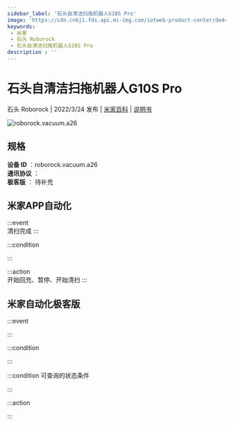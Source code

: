 ```yaml
---
sidebar_label: '石头自清洁扫拖机器人G10S Pro'
image: 'https://cdn.cnbj1.fds.api.mi-img.com/iotweb-product-center/de4c0fdd7b4c3824fbdee224111f7376_1645759184965.png?GalaxyAccessKeyId=AKVGLQWBOVIRQ3XLEW&Expires=9223372036854775807&Signature=MT+nEOWrzSqTNK366UMu28Fe4kY='
keywords: 
 - 米家
 - 石头 Roborock
 - 石头自清洁扫拖机器人G10S Pro
description : ''
---
```

# 石头自清洁扫拖机器人G10S Pro

石头 Roborock | 2022/3/24 发布 | [米家百科](https://home.mi.com/webapp/content/baike/product/index.html?model=roborock.vacuum.a26) | [说明书](https://home.mi.com/views/introduction.html?model=roborock.vacuum.a26&region=cn)

![roborock.vacuum.a26](https://cdn.cnbj1.fds.api.mi-img.com/iotweb-product-center/de4c0fdd7b4c3824fbdee224111f7376_1645759184965.png?GalaxyAccessKeyId=AKVGLQWBOVIRQ3XLEW&Expires=9223372036854775807&Signature=MT+nEOWrzSqTNK366UMu28Fe4kY=)

## 规格  
> 
**设备 ID** ：roborock.vacuum.a26  
**通讯协议** ：  
**极客版**  ： 待补充 


## 米家APP自动化  

:::event  
清扫完成
:::

:::condition  

:::

:::action   
开始回充、暂停、开始清扫
:::

## 米家自动化极客版  

:::event  

:::

:::condition  

:::

:::condition 可查询的状态条件  

:::

:::action  

:::

        
